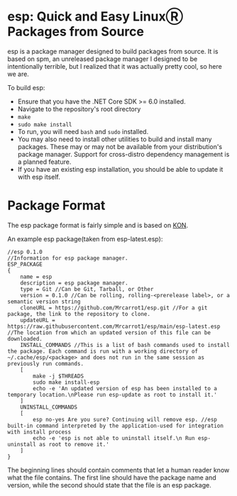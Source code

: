 # esp: Quick and Easy LinuxⓇ Packages from Source
esp is a package manager designed to build packages from source. It is based on spm, an unreleased package manager I designed to be intentionally terrible, but I realized that it was actually pretty cool, so here we are.

To build esp:
* Ensure that you have the .NET Core SDK >= 6.0 installed.
* Navigate to the repository's root directory
* `make`
* `sudo make install`
* To run, you will need `bash` and `sudo` installed.
* You may also need to install other utilities to build and install many packages. These may or may not be available from your distribution's package manager. Support for cross-distro dependency management is a planned feature.
* If you have an existing esp installation, you should be able to update it with esp itself.

# Package Format
The esp package format is fairly simple and is based on [KON](https://github.com/Mrcarrot1/KarrotObjectNotation).

An example esp package(taken from esp-latest.esp):
```
//esp 0.1.0
//Information for esp package manager.
ESP_PACKAGE
{
    name = esp
    description = esp package manager.
    type = Git //Can be Git, Tarball, or Other
    version = 0.1.0 //Can be rolling, rolling-<prerelease label>, or a semantic version string
    cloneURL = https://github.com/Mrcarrot1/esp.git //For a git package, the link to the repository to clone.
    updateURL = https://raw.githubusercontent.com/Mrcarrot1/esp/main/esp-latest.esp //The location from which an updated version of this file can be downloaded. 
    INSTALL_COMMANDS //This is a list of bash commands used to install the package. Each command is run with a working directory of ~/.cache/esp/<package> and does not run in the same session as previously run commands.
    [
        make -j $THREADS
        sudo make install-esp
        echo -e 'An updated version of esp has been installed to a temporary location.\nPlease run esp-update as root to install it.'
    ]
    UNINSTALL_COMMANDS
    [
        esp no-yes Are you sure? Continuing will remove esp. //esp built-in command interpreted by the application-used for integration with install process
        echo -e 'esp is not able to uninstall itself.\n Run esp-uninstall as root to remove it.'
    ]
}
```
The beginning lines should contain comments that let a human reader know what the file contains. The first line should have the package name and version, while the second should state that the file is an esp package.
